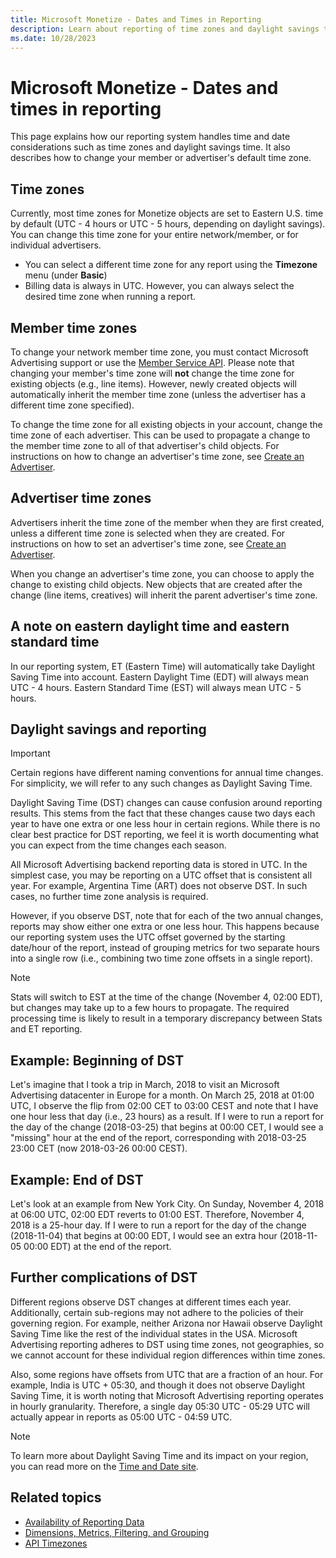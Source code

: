 ```yaml
---
title: Microsoft Monetize - Dates and Times in Reporting
description: Learn about reporting of time zones and daylight savings time in this page. 
ms.date: 10/28/2023
---
```



# Microsoft Monetize - Dates and times in reporting

This page explains how our reporting system handles time and date
considerations such as time zones and daylight savings time. It also
describes how to change your member or advertiser's default time zone.

## Time zones

Currently, most time zones for Monetize objects
are set to Eastern U.S. time by default (UTC - 4 hours or UTC - 5 hours,
depending on daylight savings). You can change this time zone for your
entire network/member, or for individual advertisers.

- You can select a different time zone for any report using the
  **Timezone** menu (under
  **Basic**)
- Billing data is always in
  UTC. However, you can always select
  the desired time zone when running a report.

## Member time zones

To change your network member time zone, you must contact
Microsoft Advertising support or use the [Member Service API](../digital-platform-api/member-service.md). Please note that
changing your member's time zone will **not** change the time zone for
existing objects (e.g., line items). However, newly created objects will
automatically inherit the member time zone (unless the advertiser has a
different time zone specified).

To change the time zone for all existing objects in your account, change
the time zone of each advertiser. This can be used to propagate a change
to the member time zone to all of that advertiser's child objects. For
instructions on how to change an advertiser's time zone, see [Create an Advertiser](create-an-advertiser.md).

## Advertiser time zones

Advertisers inherit the time zone of the member when they are first
created, unless a different time zone is selected when they are created.
For instructions on how to set an advertiser's time zone, see [Create an Advertiser](create-an-advertiser.md).

When you change an advertiser's time zone, you can choose to apply the
change to existing child objects. New objects that are created after the
change (line items, creatives) will inherit the parent advertiser's time
zone.

## A note on eastern daylight time and eastern standard time

In our reporting system, ET (Eastern Time) will automatically take
Daylight Saving Time into account. Eastern Daylight Time (EDT) will always mean UTC - 4 hours.
Eastern Standard Time
(EST) will always mean UTC - 5 hours.

## Daylight savings and reporting

> [!IMPORTANT]
> Certain regions have different naming conventions for annual time changes. For simplicity, we will refer to any such changes as Daylight Saving Time.

Daylight Saving Time (DST) changes can cause confusion around reporting
results. This stems from the fact that these changes cause two days each
year to have one extra or one less hour in certain regions. While there
is no clear best practice for DST reporting, we feel it is worth
documenting what you can expect from the time changes each season.

All Microsoft Advertising backend reporting data is stored in
UTC. In the simplest case, you may be reporting on a UTC offset that is
consistent all year. For example, Argentina Time (ART) does not observe
DST. In such cases, no further time zone analysis is required.

However, if you observe DST, note that for each of the two annual
changes, reports may show either one extra or one less hour. This
happens because our reporting system uses the UTC offset governed by the
starting date/hour of the report, instead of grouping metrics for two
separate hours into a single row (i.e., combining two time zone offsets
in a single report).

> [!NOTE]
> Stats will switch to EST at the time of the change (November 4, 02:00 EDT), but changes may take up to a few hours to propagate. The required processing time is likely to result in a temporary discrepancy between Stats and ET reporting.

## Example: Beginning of DST

Let's imagine that I took a trip in March, 2018 to visit an
Microsoft Advertising datacenter in Europe for a month. On March
25, 2018 at 01:00 UTC, I observe the flip from 02:00 CET to 03:00 CEST
and note that I have one hour less that day (i.e., 23 hours) as a
result. If I were to run a report for the day of the change (2018-03-25)
that begins at 00:00 CET, I would see a "missing" hour at the end of the
report, corresponding with 2018-03-25 23:00 CET (now 2018-03-26 00:00
CEST).

## Example: End of DST

Let's look at an example from New York City. On Sunday, November 4, 2018
at 06:00 UTC, 02:00 EDT reverts to 01:00 EST. Therefore, November 4,
2018 is a 25-hour day. If I were to run a report for the day of the
change (2018-11-04) that begins at 00:00 EDT, I would see an extra hour
(2018-11-05 00:00 EDT) at the end of the report.

## Further complications of DST

Different regions observe DST changes at different times each year.
Additionally, certain sub-regions may not adhere to the policies of
their governing region. For example, neither Arizona nor Hawaii observe
Daylight Saving Time like the rest of the individual states in the USA.
Microsoft Advertising reporting adheres to DST using time zones,
not geographies, so we cannot account for these individual region
differences within time zones.

Also, some regions have offsets from UTC that are a fraction of an hour.
For example, India is UTC + 05:30, and though it does not observe
Daylight Saving Time, it is worth noting that
Microsoft Advertising reporting operates in hourly granularity.
Therefore, a single day 05:30 UTC - 05:29 UTC will actually appear in
reports as 05:00 UTC - 04:59 UTC.

> [!NOTE]
> To learn more about Daylight Saving Time and its impact on your region, you can read more on the [Time and Date site](https://www.timeanddate.com/time/dst/).

## Related topics

- [Availability of Reporting Data](availability-of-reporting-data.md)
- [Dimensions, Metrics, Filtering, and Grouping](dimensions-metrics-filtering-and-grouping.md)
- [API Timezones](../digital-platform-api/api-timezones.md)